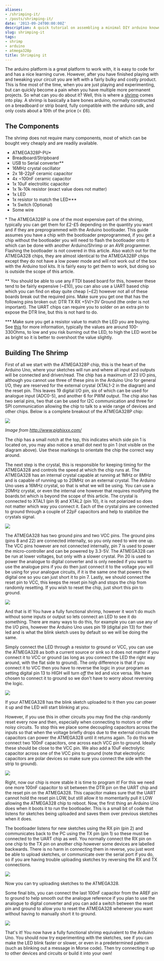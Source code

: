 ```yaml
---
aliases:
- /shrimping-it/
- /posts/shrimping-it/
date: '2013-09-24T00:00:00Z'
description: A quick tutorial on assembling a minimal DIY arduino known as the shrimp.
slug: shrimping-it
tags:
- shrimp
- arduino
- atmega328p
title: Shrimping it
---
```


The arduino platform is a great platform to work with, it is easy to code for
and has a nice learning curve. However, after you have finished playing with
and tweaking your circuit you are left with a fairly bulky and costly product.
This is fine most of the time, when you are just playing and experimenting, but
can quickly become a pain when you have multiple more permanent projects. So
what can you do about it? Well, this is where a [shrimp](http://shrimping.it/)
comes into play. A shrimp is basically a bare bones arduino, normally
constructed on a breadboard or strip board, fully compatible with the arduino
sdk, and only costs about a 10th of the price (&lt; £6).

<!--more-->

## The Components

The shrimp does not require many components, most of which can be bought very
cheaply and are readily available.

* ATMEGA328P-PU&#42;
* Breadboard/Stripboard
* USB to Serial converter&#42;&#42;
* 16MHz crystal oscillator
* 2x 18-22pF ceramic capacitor
* 4x ~100nF ceramic capacitor
* 1x 10uF electrolitic capacitor
* 1x 1k-10k resistor (exact value does not matter)
* 1x LED
* 1x resistor to match the LED&#42;&#42;&#42;
* 1x Switch (Optional)
* Some wire

&#42; The ATMEGA328P is one of the most expensive part of the shrimp, typically
you can get them for £2-£5 depending on the quantity you want and if they are
preprogrammed with the Arduino bootloader.  This guide assumes you have a chip
with the bootloader preprogrammed, if you get a chip without the bootloader you
will need to flash the bootloader onto it which can be done with another
Arduino/Shrimp or an AVR programmer. Flashing the bootloader is not covered in
this article. Also watch out for the ATMEGA328 chips, they are almost identical
to the ATMEGA328P chips except they do not have a low power mode and will not
work out of the box with the Arduino tool kits. It is fairly easy to get them
to work, but doing so is outside the scope of this article.

&#42;&#42; You should be able to use any FTDI based board for this, however
these tend to be fairly expensive (~£10), you can also use a UART based chip
which you can find on ebay quite cheap (~£2) however not all of these boards
break out the required pins. Make sure you get one that has the following pins
broken out: DTR TX RX +5V/+3V Ground (the order is not important). The UART
chips can require you to solder on an extra pin to expose the DTR line, but
this is not hard to do.

&#42;&#42;&#42; Make sure you get a resistor value to match the LED you are
buying. See
[this](http://www.instructables.com/id/Choosing-The-Resistor-To-Use-With-LEDs/)
for more information, typically the values are around 100-330Ohms, to low and
you risk burning out the LED, to high the LED wont be as bright so it is better
to overshoot the value slightly.

## Building The Shrimp

First of all we start with the ATMEGA328P chip, this is the heart of the
Arduino Uno, where your sketches will run and where all input and outputs will
be connected and driven/read. The chip has a maximum of 23 I/O pins, although
you cannot use three of these pins in the Arduino Uno for general I/O, they are
reserved for the external crystal (XTAL1-2 in the diagram) and the reset pin.
This leaves 19 digital I/O pin, six of which can be used for analogue input
(ADC0-5), and another 6 for PWM output. The chip also has two serial pins, two
that can be used for I2C communication and three for SPI communication allowing
the chip to talk to a wide range of devices and other chips. Below is a
complete breakout of the ATMEGA328P chip:

![](/blog/shrimping-it/arduino-atmega328.jpg)

*Image from http://www.pighixxx.com/*

The chip has a small notch at the top, this indicates which side pin 1 is
located on, you may also notice a small dot next to pin 1 (not visible on the
diagram above). Use these markings to orientate the chip the correct way
around.

The next step is the crystal, this is responsible for keeping timing for the
ATMEGA328 and controls the speed at which the chip runs at. The ATMEGA328 has
an internal crystal capable at running at 1MHz or 8MHz and is capable of
running up to 20MHz on an external crystal. The Arduino Uno uses a 16MHz
crystal, so that is what we will be using. You can use a 20MHz crystal, or even
the internal one however that requires modifying the boards.txt which is beyond
the scope of this article. The crystal is connected to XTAL1 (pin 9) and XTAL2
(pin 10), it is not polarized so does not matter which way you connect it. Each
of the crystal pins are connected to ground through a couple of 22pF capacitors
and help to stabilize the crystals signal.

![](/blog/shrimping-it/shrimpingit-1.png)

The ATMEGA328 has two ground pins and two VCC pins. The ground pins (pins 8 and
22) are connected internally, so you only need to wire one up. The VCC pins
however are not connected internally, pin 7 is used to power the
micro-controller and can be powered by 3.3-5V. The ATMEGA328 can be run at
lower voltages, but only with a slower crystal. Pin 20 is used to power the
analogue to digital converter and is only needed if you want to use the
analogue pins if you do then just connect it to the voltage you will be using
for your analogue circuits, if it is the same one that powers the digital one
so you can just short it to pin 7. Lastly, we should connect the reset pin to
VCC, this keeps the reset pin high and stops the chip from randomly resetting.
If you wish to reset the chip, just short this pin to ground.

![](/blog/shrimping-it/shrimpingit-3.png)

And that is it! You have a fully functional shrimp, however it won't do much
without some inputs or output so lets connect an LED to see it do something.
There are many ways to do this, for example you can use any of the I/O pins,
however the Arduino Uno uses pin 19 (digital pin 13) for their led and is what
the blink sketch uses by default so we will be doing the same.

Simply connect the LED through a resistor to ground or VCC, you can use the
ATMEGA328 as both a current source or sink so it does not matter if you connect
it to VCC or ground (as long as you connect the LED the right way around, with
the flat side to ground). The only difference is that if you connect it to VCC
then you have to reverse the logic in your program as setting digital pin 13 to
HIGH will turn _off_ the led and vice versa. We have chosen to connect it to
ground so we don't have to worry about reversing the logic.

![](/blog/shrimping-it/shrimpingit-5.png)

If your ATMEGA328 has the blink sketch uploaded to it then you can power it up
and the LED will start blinking at you.

However, if you use this in other circuits you may find the chip randomly reset
every now and then, especially when connecting to motors or other noisy
circuits. To stop this we place some decoupling capacitors across the inputs so
that when the voltage briefly drops due to the external circuits the capacitors
can power the ATMEGA328 until it returns again. To do this we connect two 100nF
capacitors, one across each VCC pin to ground. Ideally these should be close to
the VCC pin. We also add a 10uF electrolytic capacitor across one of the VCC
pins to ground (note that electrolytic capacitors are polar devices so make
sure you connect the side with the strip to ground).

![](/blog/shrimping-it/shrimpingit-6.png)

Right, now our chip is more stable it is time to program it! For this we need
one more 100nF capacitor to sit between the DTR pin on the UART chip and the
reset pin on the ATMEGA328. This capacitor makes sure that the UART cannot hold
the reset pin LOW, but still allow it to momentarily pull it LOW allowing the
ATMEGA328 chip to reboot. Now, the first thing an Arduino Uno does when it
boots it to run the bootloader. This is a small bit of code that listens for
sketches being uploaded and saves them over previous sketches when it does.

The bootloader listens for new sketches using the RX pin (pin 2) and
communicates back to the PC using the TX pin (pin 1) so these must be connected
to the UART chip as well. You normally connect the RX pin on one chip to the TX
pin on another chip however some devices are labelled backwards.  There is no
harm in connecting them in reverse, you just wont be able to upload sketches,
or communicate over the serial port if you do, so if you are having trouble
uploading sketches try reversing the RX and TX connections.

![](/blog/shrimping-it/shrimpingit-7.png)

Now you can try uploading sketches to the ATMEGA328.

Some final bits, you can connect the last 100nF capacitor from the AREF pin to
ground to help smooth out the analogue reference if you plan to use the
analogue to digital converter and you can add a switch between the reset pin
and ground to allow you to reset the ATMEGA328 whenever you want without having
to manually short it to ground.

![](/blog/shrimping-it/shrimpingit-9.png)

That's it! You now have a fully functional shrimp equivalent to the Arduino
Uno. You should now try experimenting with the sketches, see if you can make
the LED blink faster or slower, or even in a predetermined pattern (such as
blinking out a message in Morse code). Then try connecting it up to other
devices and circuits or build it into your own!
